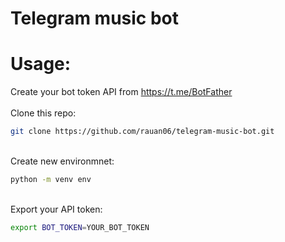 # Telegram music bot
# Usage:
Create your bot token API from https://t.me/BotFather \
\
Clone this repo: 
```bash
git clone https://github.com/rauan06/telegram-music-bot.git
```
\
Create new environmnet: 
```bash
python -m venv env
```
\
Export your API token: 
```bash
export BOT_TOKEN=YOUR_BOT_TOKEN
```
